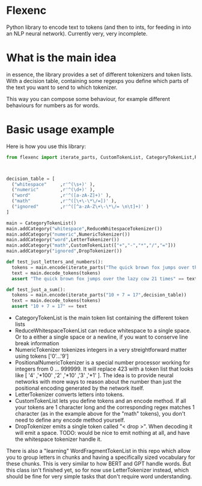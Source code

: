 # Flexenc

Python library to encode text to tokens (and then to ints, for feeding in into an NLP neural network).
Currently very, very incomplete.


# What is the main idea

in essence, the library provides a set of different tokenizers and token lists. With a decision table, containing some regexps you define which parts of the text you want to send to which tokenizer.

This way you can compose some behaviour, for example different behaviours for numbers as for words. 


# Basic usage example

Here is how you use this library:


```python
from flexenc import iterate_parts, CustomTokenList, CategoryTokenList,ReduceWhitespaceTokenizer, LetterTokenizer,DropTokenizer,NumericTokenizer



decision_table = [
  ("whitespace"     ,r'^(\s+)' ),
  ("numeric"        ,r'^(\d+)' ),                  
  ("word"           ,r'^([a-zA-Z]+)' ),                  
  ("math"           ,r'^([\+\-\*\/=])' ),                  
  ("ignored"        ,r'^([^a-zA-Z\+\-\*\/= \n\t]+)' )                
]

main = CategoryTokenList()
main.addCategory("whitespace",ReduceWhitespaceTokenizer())
main.addCategory("numeric",NumericTokenizer())
main.addCategory("word",LetterTokenizer())
main.addCategory("math",CustomTokenList(["+","-","*","/","="]))
main.addCategory("ignored",DropTokenizer())

def test_just_letters_and_numbers():
  tokens = main.encode(iterate_parts("The quick brown fox jumps over the lazy cow 21 times",decision_table))
  text = main.decode_tokens(tokens)
  assert "The quick brown fox jumps over the lazy cow 21 times" == text

def test_just_a_sum():
  tokens = main.encode(iterate_parts("10 + 7 = 17",decision_table))
  text = main.decode_tokens(tokens)
  assert "10 + 7 = 17" == text

```

  - CategoryTokenList is the main token list containing the different token lists
  - ReduceWhitespaceTokenList can reduce whitespace to a single space. Or to a either a single space or a newline, if you want to conserve line break information
  - NumericTokenizer tokenizes integers in a very streightforward matter using tokens ['0'...'9'] 
  - PositionalNumericTokenizer is a special number processor working for integers from 0 ... 999999.  It will replace 423 with a token list that looks like \[ '4' ,'\*100' ,'2' ,'\*10' ,'3' ,'\*1' ]. The idea is to provide neural networks with more ways to reason about the number than just the positional encoding generated by the network itself. 
  - LetterTokenizer converts letters into tokens.
  - CustomTokenList lets you define tokens and an encode method. If all your tokens are 1 character long and the corresponding regex matches 1 character (as in the example above for the "math" tokens), you don't need to define any encode method yourself.  
  - DropTokenizer emits a single token called "< drop \>". When decoding it will emit a space. TODO: would be nice to emit nothing at all, and have the whitespace tokenizer handle it.



There is also a "learning" WordFragmentTokenList in this repo which allow you to group letters in chunks and having a specifically sized vocabulary for these chunks. This is very similar to how BERT and GPT handle words. But this class isn't finished yet, so for now use LetterTokenizer instead, which should be fine for very simple tasks that don't require  word understanding.



